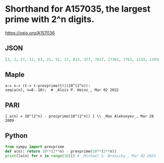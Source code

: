 # Shorthand for A157035, the largest prime with 2^n digits\.
https://oeis.org/A157036
## JSON
```JSON
[3, 3, 27, 11, 63, 21, 51, 17, 813, 377, 7017, 27381, 7763, 1133, 119387, 67347, 121877]
```
## Maple
```Maple
a:= n-> (t-> t-prevprime(t))(10^(2^n)):
seq(a(n), n=0..10);  # _Alois P. Heinz_, Mar 02 2022
```
## PARI
```PARI
{ a(n) = 10^(2^n) - precprime(10^(2^n)) } \\ _Max Alekseyev_, Mar 28 2009
```
## Python
```Python
from sympy import prevprime
def a(n): return 10**(2**n) - prevprime(10**(2**n))
print([a(n) for n in range(10)]) # _Michael S. Branicky_, Mar 02 2022
```

